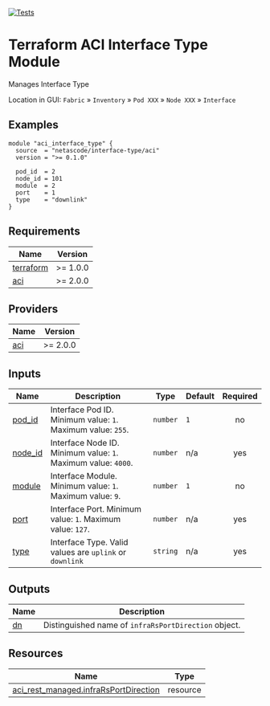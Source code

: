 <!-- BEGIN_TF_DOCS -->
[![Tests](https://github.com/netascode/terraform-aci-interface-type/actions/workflows/test.yml/badge.svg)](https://github.com/netascode/terraform-aci-interface-type/actions/workflows/test.yml)

# Terraform ACI Interface Type Module

Manages Interface Type

Location in GUI:
`Fabric` » `Inventory` » `Pod XXX` » `Node XXX` » `Interface`

## Examples

```hcl
module "aci_interface_type" {
  source  = "netascode/interface-type/aci"
  version = ">= 0.1.0"

  pod_id  = 2
  node_id = 101
  module  = 2
  port    = 1
  type    = "downlink"
}
```

## Requirements

| Name | Version |
|------|---------|
| <a name="requirement_terraform"></a> [terraform](#requirement\_terraform) | >= 1.0.0 |
| <a name="requirement_aci"></a> [aci](#requirement\_aci) | >= 2.0.0 |

## Providers

| Name | Version |
|------|---------|
| <a name="provider_aci"></a> [aci](#provider\_aci) | >= 2.0.0 |

## Inputs

| Name | Description | Type | Default | Required |
|------|-------------|------|---------|:--------:|
| <a name="input_pod_id"></a> [pod\_id](#input\_pod\_id) | Interface Pod ID. Minimum value: `1`. Maximum value: `255`. | `number` | `1` | no |
| <a name="input_node_id"></a> [node\_id](#input\_node\_id) | Interface Node ID. Minimum value: `1`. Maximum value: `4000`. | `number` | n/a | yes |
| <a name="input_module"></a> [module](#input\_module) | Interface Module. Minimum value: `1`. Maximum value: `9`. | `number` | `1` | no |
| <a name="input_port"></a> [port](#input\_port) | Interface Port. Minimum value: `1`. Maximum value: `127`. | `number` | n/a | yes |
| <a name="input_type"></a> [type](#input\_type) | Interface Type. Valid values are `uplink` or `downlink` | `string` | n/a | yes |

## Outputs

| Name | Description |
|------|-------------|
| <a name="output_dn"></a> [dn](#output\_dn) | Distinguished name of `infraRsPortDirection` object. |

## Resources

| Name | Type |
|------|------|
| [aci_rest_managed.infraRsPortDirection](https://registry.terraform.io/providers/CiscoDevNet/aci/latest/docs/resources/rest_managed) | resource |
<!-- END_TF_DOCS -->